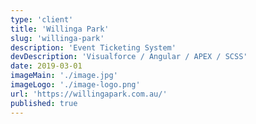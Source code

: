 ```yaml
---
type: 'client'
title: 'Willinga Park'
slug: 'willinga-park'
description: 'Event Ticketing System'
devDescription: 'Visualforce / Angular / APEX / SCSS'
date: 2019-03-01
imageMain: './image.jpg'
imageLogo: './image-logo.png'
url: 'https://willingapark.com.au/'
published: true
---
```

